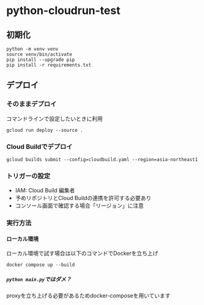# python-cloudrun-test

## 初期化

```
python -m venv venv
source venv/bin/activate
pip install --upgrade pip
pip install -r requirements.txt
```

## デプロイ

### そのままデプロイ

コマンドラインで設定したいときに利用

```
gcloud run deploy --source .
```

### Cloud Buildでデプロイ

```
gcloud builds submit --config=cloudbuild.yaml --region=asia-northeast1
```

### トリガーの設定

- IAM: Cloud Build 編集者
- 予めリポジトリとCloud Buildの連携を許可する必要あり
- コンソール画面で確認する場合「リージョン」に注意

### 実行方法

#### ローカル環境

ローカル環境で試す場合は以下のコマンドでDockerを立ち上げ

```
docker compose up --build
```

##### `python main.py`ではダメ？

proxyを立ち上げる必要があるためdocker-composeを用いています
